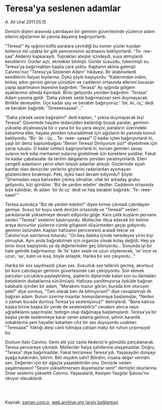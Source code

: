 # Teresa'ya  seslenen adamlar

*A. Ali Ural 2011.05.15*

<td class="columnist-detail">
<p>Denizin dişleri arasında çatırdayan bir geminin güvertesinde yüzlerce adam ellerini ağızlarının iki yanına dayamış bağırıyorlardı:</p>
<p>
<div id="haberMetinDiv">
<p>"Teresa!" Ay ışığının küflü paralara çevirdiği bu esmer yüzler kıyıdan binlerce mil uzakta bir gök penceresinin açılmasını bekliyorlardı: "Te- ree- saa" Akdeniz kapkaraydı. Toprakları ateşler içindeydi, suya atmışlardı kendilerini. Günler açtı, ekmekler bitmişti. Günler susuzdu, tükenmişti su. Teresa'ya bağırmaktan başka çare yoktu. Kaptanın aklına gelmişti Calvino'nun "Teresa'ya Seslenen Adam" hikâyesi. Bir atabilselerdi kendilerini İtalyan kıyılarına. Öykü şöyle başlıyordu: "Kaldırımdan indim, birkaç adım gerisin geriye yürüdüm ve caddenin ortasında ellerimi borazan yapıp apartmanın tepesine bağırdım: 'Terasa!' Ay ışığında gölgem ayaklarımın altında kıpırdadı. Birisi geliyordu yeniden bağırdım: 'Terasa!' Adam yanıma geldi: 'Daha yüksek sesle bağırmazsan seni duymayacak. Birlikte deneyelim. Üçe kadar say ve beraber bağırıyoruz.' 'bir, iki, üç,' dedi ve beraber bağırdık: 'Tereeeesaaaa!'..."
<p>"Daha yüksek sesle bağıralım!" dedi kaptan, " yoksa duymayacak bizi Teresa!" Güvertede hayatın tedavülden kaldırdığı bozuk paralar, geminin yükselip alçalmasıyla bir o yana bir bu yana akıyor, paraların üzerindeki kabartma eller, hayata yeniden tutunabilmek için ağızların iki yanında komut bekliyordu. "Bir- iki - üç... Te- reee- saaaa!" O kadar içten bağırıyorlardı ki, yaşlı bir deniz kaplumbağası "Benim Teresa! Dinliyorum sizi!" diyebilmek için yanıp tutuştu. O kadar ümitsiz bağırıyorlardı ki, korsan gemileri savaş sularını terk edip merhamet sularına girebilmek için küreklere asıldılar. Fakat ne kadar çabalasalar da tarihin dalgalarını yeniden yaramıyorlardı. Elleri çengelli adamların yerini elleri telsizli adamlar almıştı. Gözlerinde siyah bantlar olan denizciler yerlerini gözlerini radarlardan ayırmayan gözlemcilere bırakmıştı. Peki, öykü nasıl devam ediyordu? Şöyle: "Sinemadan veya kahveden çıkmış olmalılar, ufak bir arkadaş grubu geliyordu, bizi gördüler. 'Biz de yardım edelim' dediler. Caddenin ortasında bize katıldılar, ilk adam 'bir iki üç' dedi ve hep beraber bağırdık: 'Te- reee- saaa!'"
<p>Teresa sustukça "Biz de yardım edelim!" diyen kimse çıkmadı çatırdayan gemiye. Susuz bir kuyu vardı denizin ortasında ve "Teresa!" sesleri yankılanarak yükselmeye devam ediyordu göğe. Kara çelik kuşların pervane sesleri "Teresa" seslerini bastırıyordu. Mülteciler iltica edecek bir kelime araya dursunlar yüzlerce cümle gölgesini düşürmeden geçip gidiyordu geminin üstünden. Kaptan hafızanın penceresini araladı tekrar ve Calvino'nun satırlarına tutundu: "On beş dakika içinde neredeyse yirmi kişi olmuştuk. Aynı anda bağırabilmek için organize olmak kolay değildi. Hep ya birisi önce başlıyordu ya da diğerlerinden geç bitiriyordu... Sonunda iyi bir hale getirdik bağırmamızı. İlk 'te' kalın sesle ve uzun söylenecek, 're' ince ve uzun, 'sa', kalın ve kısa, böyle anlaştık. Harika bir ses çıkıyordu..."
<p>Harika bir ses sayılmazdı çıkan ses. Susuzluk ses tellerini germiş, akortsuz bir koro çatırdayan geminin güvertesinde can çekişiyordu. Son ekmek parçaları çocuklara paylaştırılmış, şişelerin diplerinde kalan son su damlaları bebeklerin dudaklarına sürülmüştü. Hafızası yanıltmıyorsa öyküde bağıran kalabalık içinden bir adam, "Merakımı mazur görün, burada kim oturuyor peki!" diye sormuş, "Tam olarak ben de bilmiyorum!" diye cevaplamıştı ilk bağıran adam. Bunun üzerine insanlar homurdanmaya başlamışlar, "Neden o zaman burada durmuş Teresa'ya sesleniyoruz!" demişlerdi. "Bana kalırsa başka birine başka bir yerde de seslenebiliriz" cevabını alınca neye uğradıklarını şaşırmışlar, tedirgin olup dağılmaya başlamışlardı. Teresa'ya bir başka yerde seslenmeye karar veren adama gelince; şehrin karanlık sokaklarına yeni hayaller katarken cılız bir ses duyuyordu uzaktan: "Teresaaa!" Yaktığı ateşi canlı tutmaya çalışan inatçı bir ruhun çırpınışıydı bu.
<p>Dostum Italo Calvino. Gemi altı yüz canla Akdeniz'e gömüldü parçalanarak. Teresa pencereye çıkmadı. Mülteciler İtalya sahillerine ulaşamadılar. Doğru, "Teresa" diye bağırmadılar. Fakat tercümesi Teresa'ydı. Yaşasaydın dünyayı ayağa kaldırırdın, bilirim. Bilir miydim sahi? Bilirdim, insana değer verirdin sen. Değerleri için bir ağaçta yaşatabilirdin onu. Denizde neden yaşatmayasın! "Sesini yükseltmezsen duyamazlar seni!" demiştin okurlarına. Onlar seslerini yükseltti Calvino. Yaşasalardı, Kesişen Yazgılar Şatosu'nu okuyor olacaklardı. </p></p></p></p></p></div>
</p>


<p><br>
		 </br></p></td>

Kaynak: [zaman.com.tr](http://zaman.com.tr/yazar.do?yazino=1134255), [web.archive.org (arşiv bağlantısı)](http://web.archive.org/web/20110809062829/http://www.zaman.com.tr:80/yazar.do?yazino=1134255)
